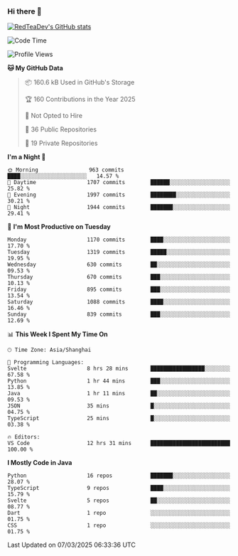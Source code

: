 ### Hi there 👋

<!--
**RedTeaDev/RedTeaDev** is a ✨ _special_ ✨ repository because its `README.md` (this file) appears on your GitHub profile.

Here are some ideas to get you started:

- 🔭 I’m currently working on ...
- 🌱 I’m currently learning ...
- 👯 I’m looking to collaborate on ...
- 🤔 I’m looking for help with ...
- 💬 Ask me about ...
- 📫 How to reach me: ...
- 😄 Pronouns: ...
- ⚡ Fun fact: ...
-->

<!--
[![wakatime](https://wakatime.com/badge/user/6b101ed0-04c0-4490-9283-eb61f2efff96.svg)](https://wakatime.com/@6b101ed0-04c0-4490-9283-eb61f2efff96)
!-->

[![RedTeaDev's GitHub stats](https://github-readme-stats.vercel.app/api?username=RedTeaDev\&include_all_commits=true)](https://github.com/anuraghazra/github-readme-stats)
<!--
[![willianrod's wakatime stats](https://github-readme-stats.vercel.app/api/wakatime?username=RedTeaDev)](https://github.com/anuraghazra/github-readme-stats)
!-->
<!--START_SECTION:waka-->
![Code Time](http://img.shields.io/badge/Code%20Time-3%2C055%20hrs%2045%20mins-blue)

![Profile Views](http://img.shields.io/badge/Profile%20Views-0-blue)

**🐱 My GitHub Data** 

> 📦 160.6 kB Used in GitHub's Storage 
 > 
> 🏆 160 Contributions in the Year 2025
 > 
> 🚫 Not Opted to Hire
 > 
> 📜 36 Public Repositories 
 > 
> 🔑 19 Private Repositories 
 > 
**I'm a Night 🦉** 

```text
🌞 Morning                963 commits         ████░░░░░░░░░░░░░░░░░░░░░   14.57 % 
🌆 Daytime                1707 commits        ██████░░░░░░░░░░░░░░░░░░░   25.82 % 
🌃 Evening                1997 commits        ████████░░░░░░░░░░░░░░░░░   30.21 % 
🌙 Night                  1944 commits        ███████░░░░░░░░░░░░░░░░░░   29.41 % 
```
📅 **I'm Most Productive on Tuesday** 

```text
Monday                   1170 commits        ████░░░░░░░░░░░░░░░░░░░░░   17.70 % 
Tuesday                  1319 commits        █████░░░░░░░░░░░░░░░░░░░░   19.95 % 
Wednesday                630 commits         ██░░░░░░░░░░░░░░░░░░░░░░░   09.53 % 
Thursday                 670 commits         ███░░░░░░░░░░░░░░░░░░░░░░   10.13 % 
Friday                   895 commits         ███░░░░░░░░░░░░░░░░░░░░░░   13.54 % 
Saturday                 1088 commits        ████░░░░░░░░░░░░░░░░░░░░░   16.46 % 
Sunday                   839 commits         ███░░░░░░░░░░░░░░░░░░░░░░   12.69 % 
```


📊 **This Week I Spent My Time On** 

```text
🕑︎ Time Zone: Asia/Shanghai

💬 Programming Languages: 
Svelte                   8 hrs 28 mins       █████████████████░░░░░░░░   67.58 % 
Python                   1 hr 44 mins        ███░░░░░░░░░░░░░░░░░░░░░░   13.85 % 
Java                     1 hr 11 mins        ██░░░░░░░░░░░░░░░░░░░░░░░   09.53 % 
JSON                     35 mins             █░░░░░░░░░░░░░░░░░░░░░░░░   04.75 % 
TypeScript               25 mins             █░░░░░░░░░░░░░░░░░░░░░░░░   03.38 % 

🔥 Editors: 
VS Code                  12 hrs 31 mins      █████████████████████████   100.00 % 
```

**I Mostly Code in Java** 

```text
Python                   16 repos            ███████░░░░░░░░░░░░░░░░░░   28.07 % 
TypeScript               9 repos             ████░░░░░░░░░░░░░░░░░░░░░   15.79 % 
Svelte                   5 repos             ██░░░░░░░░░░░░░░░░░░░░░░░   08.77 % 
Dart                     1 repo              ░░░░░░░░░░░░░░░░░░░░░░░░░   01.75 % 
CSS                      1 repo              ░░░░░░░░░░░░░░░░░░░░░░░░░   01.75 % 
```




 Last Updated on 07/03/2025 06:33:36 UTC
<!--END_SECTION:waka-->


